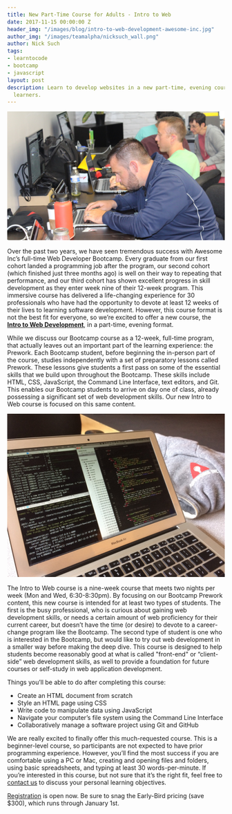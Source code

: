 ```yaml
---
title: New Part-Time Course for Adults - Intro to Web
date: 2017-11-15 00:00:00 Z
header_img: "/images/blog/intro-to-web-development-awesome-inc.jpg"
author_img: "/images/teamalpha/nicksuch_wall.png"
author: Nick Such
tags:
- learntocode
- bootcamp
- javascript
layout: post
description: Learn to develop websites in a new part-time, evening course for adult
  learners.
---
```


![Adults learn to code at Awesome Inc](/images/blog/intro-to-web-development-awesome-inc.jpg)

Over the past two years, we have seen tremendous success with Awesome Inc’s full-time Web Developer Bootcamp. Every graduate from our first cohort landed a programming job after the program, our second cohort (which finished just three months ago) is well on their way to repeating that performance, and our third cohort has shown excellent progress in skill development as they enter week nine of their 12-week program. This immersive course has delivered a life-changing experience for 30 professionals who have had the opportunity to devote at least 12 weeks of their lives to learning software development. However, this course format is not the best fit for everyone, so we’re excited to offer a new course, the **[Intro to Web Development](https://www.eventbrite.com/e/intro-to-web-development-spring-2018-tickets-39667189632)**, in a part-time, evening format.

<!--more-->

While we discuss our Bootcamp course as a 12-week, full-time program, that actually leaves out an important part of the learning experience: the Prework. Each Bootcamp student, before beginning the in-person part of the course, studies independently with a set of preparatory lessons called Prework. These lessons give students a first pass on some of the essential skills that we build upon throughout the Bootcamp. These skills include HTML, CSS, JavaScript, the Command Line Interface, text editors, and Git. This enables our Bootcamp students to arrive on day one of class, already possessing a significant set of web development skills. Our new Intro to Web course is focused on this same content.

![Laptop with terminal and text editor with HTML code](/images/blog/intro-to-web-laptop-code.jpg)

The Intro to Web course is a nine-week course that meets two nights per week (Mon and Wed, 6:30-8:30pm). By focusing on our Bootcamp Prework content, this new course is intended for at least two types of students. The first is the busy professional, who is curious about gaining web development skills, or needs a certain amount of web proficiency for their current career, but doesn’t have the time (or desire) to devote to a career-change program like the Bootcamp. The second type of student is one who is interested in the Bootcamp, but would like to try out web development in a smaller way before making the deep dive. This course is designed to help students become reasonably good at what is called "front-end" or “client-side” web development skills, as well to provide a foundation for future courses or self-study in web application development.

Things you’ll be able to do after completing this course:

* Create an HTML document from scratch
* Style an HTML page using CSS
* Write code to manipulate data using JavaScript
* Navigate your computer’s file system using the Command Line Interface
* Collaboratively manage a software project using Git and GitHub

We are really excited to finally offer this much-requested course. This is a beginner-level course, so participants are not expected to have prior programming experience. However, you’ll find the most success if you are comfortable using a PC or Mac, creating and opening files and folders, using basic spreadsheets, and typing at least 30 words-per-minute. If you’re interested in this course, but not sure that it’s the right fit, feel free to [contact us](https://www.awesomeincu.com/contact/) to discuss your personal learning objectives.

[Registration](https://www.eventbrite.com/e/intro-to-web-development-spring-2018-tickets-39667189632) is open now. Be sure to snag the Early-Bird pricing (save $300), which runs through January 1st.